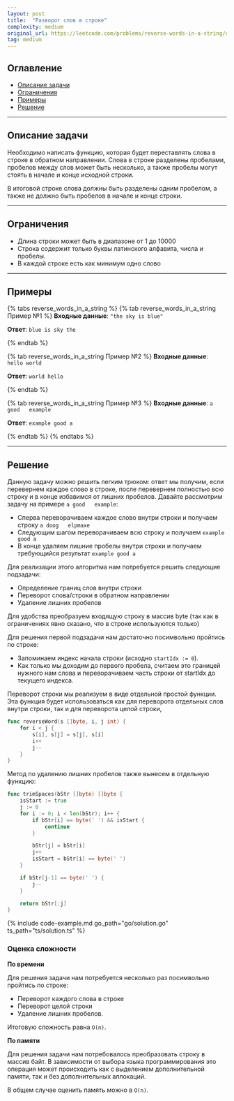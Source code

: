```yaml
---
layout: post
title:  "Разворот слов в строке"
complexity: medium
original_url: https://leetcode.com/problems/reverse-words-in-a-string/description/
tag: medium
---
```


## Оглавление

- [Описание задачи](#описание-задачи)
- [Ограничения](#ограничения)
- [Примеры](#примеры)
- [Решение](#решение)

---

## Описание задачи

Необходимо написать функцию, которая будет переставлять слова в строке в обратном направлении.
Слова в строке разделены пробелами, пробелов между слов может быть несколько, а также пробелы могут стоять в начале и конце исходной строки.

В итоговой строке слова должны быть разделены одним пробелом, а также не должно быть пробелов в начале и конце строки.

---

## Ограничения

- Длина строки может быть в диапазоне от 1 до 10000
- Строка содержит только буквы латинского алфавита, числа и пробелы.
- В каждой строке есть как минимум одно слово

---

## Примеры

{% tabs reverse_words_in_a_string %}
{% tab reverse_words_in_a_string Пример №1 %}
**Входные данные**: `"the sky is blue"`

**Ответ**: `blue is sky the`

{% endtab %}

{% tab reverse_words_in_a_string Пример №2 %}
**Входные данные**: `  hello world  `

**Ответ**: `world hello`

{% endtab %}

{% tab reverse_words_in_a_string Пример №3 %}
**Входные данные**: `a good   example`

**Ответ**: `example good a`

{% endtab %}
{% endtabs %}

---

## Решение

Данную задачу можно решить легким трюком: ответ мы получим, если перевернем каждое слово в строке, после перевернем полностью всю строку и в конце избавимся от лишних пробелов.
Давайте рассмотрим задачу на примере `a good   example`:
- Сперва переворачиваем каждое слово внутри строки и получаем строку `a doog   elpmaxe`
- Следующим шагом переворачиваем всю строку и получаем `example   good a`
- В конце удаляем лишние пробелы внутри строки и получаем требующийся результат `example good a`

Для реализации этого алгоритма нам потребуется решить следующие подзадачи:
- Определение границ слов внутри строки
- Переворот слова/строки в обратном направлении
- Удаление лишних пробелов

Для удобства преобразуем входящую строку в массив byte (так как в ограничениях явно сказано, что в строке используются только)

Для решения первой подзадачи нам достаточно посимвольно пройтись по строке:
- Запоминаем индекс начала строки (исходно `startIdx := 0`).
- Как только мы доходим до первого пробела, считаем это границей нужного нам слова и переворачиваем часть строки от startIdx до текущего индекса.

Переворот строки мы реализуем в виде отдельной простой функции. Эта функция будет использоваться как для переворота отдельных слов внутри строки, так и для переворота целой строки,
```go
func reverseWord(s []byte, i, j int) {
	for i < j {
		s[i], s[j] = s[j], s[i]
		i++
		j--
	}
}
```

Метод по удалению лишних пробелов также вынесем в отдельную функцию: 
```go
func trimSpaces(bStr []byte) []byte {
	isStart := true
	j := 0
	for i := 0; i < len(bStr); i++ {
		if bStr[i] == byte(' ') && isStart {
			continue
		}

		bStr[j] = bStr[i]
		j++
		isStart = bStr[i] == byte(' ')
	}

	if bStr[j-1] == byte(' ') {
		j--
	}

	return bStr[:j]
}
```

{% include code-example.md go_path="go/solution.go" ts_path="ts/solution.ts" %}

### Оценка сложности

**По времени**

Для решения задачи нам потребуется несколько раз посимвольно пройтись по строке:
- Переворот каждого слова в строке
- Переворот целой строки
- Удаление лишних пробелов.

Итоговую сложность равна `O(n)`.

**По памяти**

Для решения задачи нам потребовалось преобразовать строку в массив байт. В зависимости от выбора языка программирования это операция может происходить как с выделением дополнительной памяти, так и без дополнительных аллокаций.

В общем случае оценить память можно в `O(n)`.